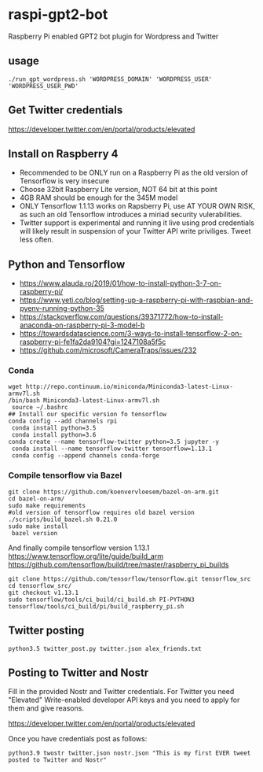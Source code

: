 # raspi-gpt2-bot
Raspberry Pi enabled GPT2 bot plugin for Wordpress and Twitter

## usage
```
./run_gpt_wordpress.sh 'WORDPRESS_DOMAIN' 'WORDPRESS_USER' 'WORDPRESS_USER_PWD'
```

## Get Twitter credentials
https://developer.twitter.com/en/portal/products/elevated

## Install on Raspberry 4
- Recommended to be ONLY run on a Raspberry Pi as the old version of Tensorflow
  is very insecure
- Choose 32bit Raspberry Lite version, NOT 64 bit at this point
- 4GB RAM should be enough for the 345M model
- ONLY Tensorflow 1.1.13 works on Rapsberry Pi, use AT YOUR OWN RISK,
  as such an old Tensorflow introduces a miriad security vulerabilities.
- Twitter support is experimental and running it live using prod credentials will
  likely result in suspension of your Twitter API write priviliges. Tweet less often.

## Python and Tensorflow
- https://www.alauda.ro/2019/01/how-to-install-python-3-7-on-raspberry-pi/
- https://www.yeti.co/blog/setting-up-a-raspberry-pi-with-raspbian-and-pyenv-running-python-35
- https://stackoverflow.com/questions/39371772/how-to-install-anaconda-on-raspberry-pi-3-model-b
- https://towardsdatascience.com/3-ways-to-install-tensorflow-2-on-raspberry-pi-fe1fa2da9104?gi=1247108a5f5c
- https://github.com/microsoft/CameraTraps/issues/232
### Conda
```
wget http://repo.continuum.io/miniconda/Miniconda3-latest-Linux-armv7l.sh
/bin/bash Miniconda3-latest-Linux-armv7l.sh
 source ~/.bashrc
## Install our specific version fo tensorflow
conda config --add channels rpi
 conda install python=3.5
 conda install python=3.6
conda create --name tensorflow-twitter python=3.5 jupyter -y
 conda install --name tensorflow-twitter tensorflow=1.13.1
 conda config --append channels conda-forge
 ```

### Compile tensorflow via Bazel
```
git clone https://github.com/koenvervloesem/bazel-on-arm.git
cd bazel-on-arm/
sudo make requirements
#old version of tensorflow requires old bazel version
./scripts/build_bazel.sh 0.21.0
sudo make install
 bazel version
```
And finally compile tensorflow version 1.13.1
https://www.tensorflow.org/lite/guide/build_arm
https://github.com/tensorflow/build/tree/master/raspberry_pi_builds
```
git clone https://github.com/tensorflow/tensorflow.git tensorflow_src
cd tensorflow_src/
git checkout v1.13.1
sudo tensorflow/tools/ci_build/ci_build.sh PI-PYTHON3 tensorflow/tools/ci_build/pi/build_raspberry_pi.sh 
```
## Twitter posting
```
python3.5 twitter_post.py twitter.json alex_friends.txt
```

## Posting to Twitter and Nostr
Fill in the provided Nostr and Twitter credentials. For Twitter you need "Elevated" Write-enabled
developer API keys and you need to apply for them and give reasons.

https://developer.twitter.com/en/portal/products/elevated

Once you have credentials post as follows:

```
python3.9 twostr twitter.json nostr.json "This is my first EVER tweet posted to Twitter and Nostr"
```